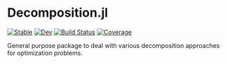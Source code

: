 # Decomposition.jl

[![Stable](https://img.shields.io/badge/docs-stable-blue.svg)](https://sstroemer.github.io/Decomposition.jl/stable/)
[![Dev](https://img.shields.io/badge/docs-dev-blue.svg)](https://sstroemer.github.io/Decomposition.jl/dev/)
[![Build Status](https://github.com/sstroemer/Decomposition.jl/actions/workflows/CI.yml/badge.svg?branch=main)](https://github.com/sstroemer/Decomposition.jl/actions/workflows/CI.yml?query=branch%3Amain)
[![Coverage](https://codecov.io/gh/sstroemer/Decomposition.jl/branch/main/graph/badge.svg)](https://codecov.io/gh/sstroemer/Decomposition.jl)

General purpose package to deal with various decomposition approaches for optimization problems.
